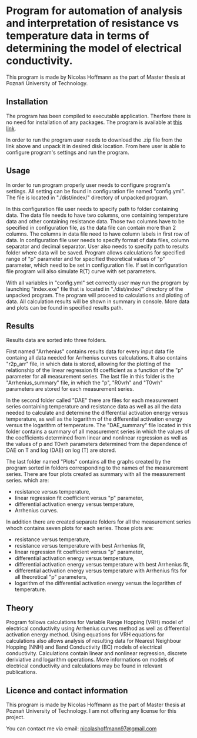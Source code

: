 # Program for automation of analysis and interpretation of resistance vs temperature data in terms of determining the model of electrical conductivity.

This program is made by Nicolas Hoffmann as the part of Master thesis at Poznań University of Technology.

## Installation
The program has been compiled to executable application. Therfore there is no need for installation of any packages. The program is available at [this link](https://drive.google.com/file/d/19gqg7t_HqkwY2mtjpt0WuMQV9NZYKfla/view?usp=sharing).

In order to run the program user needs to download the .zip file from the link above and unpack it in desired disk location. From here user is able to configure program's settings and run the program.

## Usage
In order to run program properly user needs to configure program's settings. All setting can be found in configuration file named "config.yml". The file is located in "./dist/index/" directory of unpacked program. 

In this configuration file user needs to specify path to folder containing data. The data file needs to have two columns, one containing temperature data and other containing resistance data. Those two columns have to be specified in configuration file, as the data file can contain more than 2 columns. The columns in data file need to have column labels in first row of data. In configuration file user needs to specify format of data files, column separator and decimal separator. User also needs to specify path to results folder where data will be saved. Program allows calculations for specified range of "p" parameter and for specified theoretical values of "p" parameter, which need to be set in configuration file. If set in configuration file program will also simulate R(T) curve with set parameters.

With all variables in "config.yml" set correctly user may run the program by launching "index.exe" file that is located in "./dist/index/" directory of the unpacked program. The program will proceed to calculations and ploting of data. All calculation results will be shown in summary in console. More data and plots can be found in specified results path.

## Results

Results data are sorted into three folders.

First named "Arrhenius" contains results data for every input data file containg all data needed for Arrhenius curves calculations. It also contains "r2p_arr" file, in which data is stored, allowing for the plotting of the relationship of the linear regression fit coefficient as a function of the "p" parameter for all measurement series. The last file in this folder is the "Arrhenius_summary" file, in which the "p", "R0vrh" and "T0vrh" parameters are stored for each measurement series. 

In the second folder called "DAE" there are files for each measurement series containing temperature and resistance data as well as all the data needed to calculate and determine the differential activation energy versus temperature, as well as the logarithm of the differential activation energy versus the logarithm of temperature. The "DAE_summary" file located in this folder contains a summary of all measurement series in which the values of the coefficients determined from linear and nonlinear regression as well as the values of p and T0vrh parameters determined from the dependence of DAE on T and log (DAE) on log (T) are stored.

The last folder named "Plots" contains all the graphs created by the program sorted in folders corresponding to the names of the measurement series. There are four plots created as summary with all the measurement series. which are:
- resistance versus temperature,
- linear regression fit coefficient versus "p" parameter,
- differential activation energy versus temperature,
- Arrhenius curves.

In addition there are created separate folders for all the measurement series whoch contains seven plots for each series. Those plots are:
- resistance versus temperature,
- resistance versus temperature with best Arrhenius fit,
- linear regression fit coefficient versus "p" parameter,
- differential activation energy versus temperature,
- differential activation energy versus temperature with best Arrhenius fit,
- differential activation energy versus temperature with Arrhenius fits for all theoretical "p" parameters,
- logarithm of the differential activation energy versus the logarithm of temperature.

## Theory

Program follows calculations for Variable Range Hopping (VRH) model of electrical conductivity using Arrhenius curves method as well as differential activation energy method. Using equations for VRH equations for calculations also allows analysis of resulting data for Nearest Neighbour Hopping (NNH) and Band Conductivity (BC) models of electrical conductivity. Calculations contain linear and nonlinear regression, discrete deriviative and logarithm operations. More informations on models of electrical conductivity and calculations may be found in relevant publications.

## Licence and contact information

This program is made by Nicolas Hoffmann as the part of Master thesis at Poznań University of Technology. I am not offering any license for this project.

You can contact me via email: nicolashoffmann97@gmail.com
